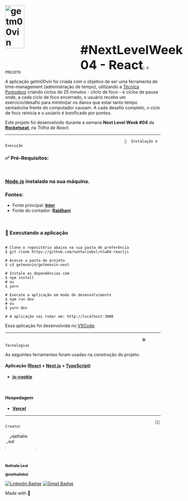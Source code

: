 <h1 style="display: flex; flex-direction: row;" align="start">
    <img  style="height: 20%; width: 40% " alt="getm00vin" title="getm00vin" src="https://ik.imagekit.io/n47h4L13/getm00vin/Screen_Shot_2021-03-01_at_4.45.30_PM_BIbNg7vDT.png" />
    <p style="position: relative; 
    top: 80px; 
    left: 90px;
    font-size: 40px;
    font-weight: 700" >#NextLevelWeek 04 - React</p>
</h1>


                                                                  📂 O PROJETO

A aplicação getm00vin foi criada com o objetivo de ser uma ferramenta de time-management (administração de tempo), utilizando a [Técnica Pomodoro](https://cutt.ly/YlXPJ8E) criando ciclos de 25 minutos - cliclo de foco - e ciclos de pausa onde, a cada ciclo de foco encerrado, o usuário recebe um exercício/desafio para minimizar os danos que estar tanto tempo sentado/na frente do computador causam. A cada desafio completo, o ciclo de foco reinicia e o usúário é bonificado por pontos.

Este projeto foi desenvolvido durante a semana **Next Level Week #04** da [**Rocketseat**](https://rocketseat.com.br/), na _Trilha de React_.

<!-- --- -->
<!--
                                                              🎯 Funcionalidades

** Quando pronto, add os Gifs animados da aplicação. -->

---

                                                          🧰  Instalação e Execução

### ✅ Pré-Requisitos:

</br>

### [Node.js](https://nodejs.org/en/) instalado na sua máquina.

### Fontes:

- Fonte principal: **[Inter](https://fonts.google.com/specimen/Inter)**
- Fonte do contador: **[Rajdhani](https://fonts.google.com/specimen/Rajdhani)**

</br>

### 🚀 Executando a aplicação

```console

# Clone o repositório abaixo na sua pasta de preferência
$ git clone https://github.com/nathaliebsl/nlw04-reactjs

# Acesse a pasta do projeto
$ cd getmoovin/getmoovin-next

# Instale as dependências com
$ npm install
# ou
$ yarn

# Execute a aplicação em modo de desenvolvimento
$ npm run dev
# ou
$ yarn dev

# A aplicação vai rodar em: http://localhost:3000

```

Essa aplicação foi desenvolvida no [VSCode](https://code.visualstudio.com/).

---

                                                                  🛠 Tecnologias

As seguintes ferramentas foram usadas na construção do projeto:

#### **Aplicação** (**[React](https://reactjs.org/)** + **[Next.js](https://nextjs.org/)** + **[TypeScript](https://www.typescriptlang.org/)**)

- **[js-cookie](https://github.com/js-cookie/js-cookie#readme)**

</br>

#### **Hospedagem**

- **[Vercel](https://vercel.com/)**

---

                                                                        👩‍💻 Creator 

<div>
<a href="github.com/nathaliebsl">
 <img style="border-radius: 50%;" src="https://avatars.githubusercontent.com/u/75685745?v=4" width="100px;" alt="Nathalie Leal"/>
 <br />
 <sub><b>Nathalie Leal</b></sub></a>

<sub><b>@nathaliebsl</b></sub>
<br />

<a style="text-align: center; justify-content: center; align-content: center;" >

[![Linkedin Badge](https://img.shields.io/badge/-LinkedIn-blue?style=for-the-badge&logo=Linkedin&logoColor=white&link=https://www.linkedin.com/in/nathaliebsl/)](https://www.linkedin.com/in/nathaliebsl/)
[![Gmail Badge](https://img.shields.io/badge/-Gmail-c14438?style=for-the-badge&logo=Gmail&logoColor=white&link=mailto:bslnathalie@gmail.com)](mailto:bslnathalie@gmail.com)

</a>

Made with 💜 </br>

</div>
